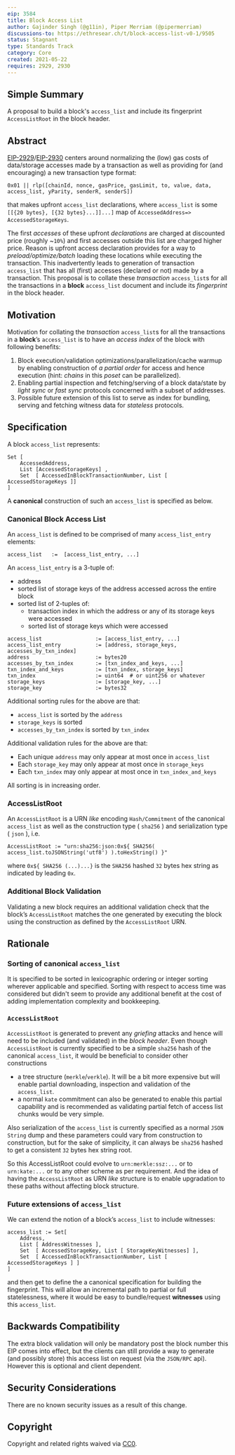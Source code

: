 ```yaml
---
eip: 3584
title: Block Access List
author: Gajinder Singh (@g11in), Piper Merriam (@pipermerriam)
discussions-to: https://ethresear.ch/t/block-access-list-v0-1/9505
status: Stagnant
type: Standards Track
category: Core
created: 2021-05-22
requires: 2929, 2930
---
```


## Simple Summary
A proposal to build a block's `access_list` and include its fingerprint `AccessListRoot` in the block header.

## Abstract
[EIP-2929](./eip-2929.md)/[EIP-2930](./eip-2930.md) centers around normalizing the (low) gas costs of data/storage accesses made by a transaction as well as providing for (and encouraging) a new transaction type format:
```
0x01 || rlp([chainId, nonce, gasPrice, gasLimit, to, value, data, access_list, yParity, senderR, senderS])
```
that makes upfront `access_list` declarations, where `access_list` is some `[[{20 bytes}, [{32 bytes}...]]...]` map of `AccessedAddress=> AccessedStorageKeys`.

The first *accesses* of these upfront *declarations* are charged at discounted price (roughly ~`10%`) and first accesses outside this list are charged higher price. Reason is upfront access declaration provides for a way to *preload/optimize/batch* loading these locations while executing the transaction.
This inadvertently leads to generation of transaction `access_list` that has all (first) accesses (declared or not) made by a transaction.
This proposal is to collate these *transaction* `access_list`s for all the transactions in a **block** `access_list` document and include its *fingerprint* in the block header.

## Motivation
Motivation for collating the *transaction* `access_list`s for all the transactions in a **block**’s `access_list` is to have an *access index* of the block with following benefits:
1. Block execution/validation optimizations/parallelization/cache warmup by enabling construction of *a partial order* for access and hence execution (hint: *chains* in this *poset* can be parallelized).
2. Enabling partial inspection and fetching/serving of a block data/state by *light sync* or *fast sync* protocols concerned with a subset of addresses.
3. Possible future extension of this list to serve as index for bundling, serving and fetching witness data for *stateless* protocols.

## Specification
A block `access_list` represents:
```
Set [ 
    AccessedAddress, 
    List [AccessedStorageKeys] , 
    Set  [ AccessedInBlockTransactionNumber, List [ AccessedStorageKeys ]]  
]
```
A **canonical** construction of such an `access_list` is specified as below.

### Canonical Block Access List
An `access_list` is defined to be comprised of many `access_list_entry` elements:
```
access_list   :=  [access_list_entry, ...]
```

An `access_list_entry` is a 3-tuple of:
* address
* sorted list of storage keys of the address accessed across the entire block
* sorted list of 2-tuples of:
    * transaction index in which the address or any of its storage keys were accessed
    * sorted list of storage keys which were accessed

```
access_list                 := [access_list_entry, ...]
access_list_entry           := [address, storage_keys, accesses_by_txn_index]
address                     := bytes20
accesses_by_txn_index       := [txn_index_and_keys, ...]
txn_index_and_keys          := [txn_index, storage_keys]
txn_index                   := uint64  # or uint256 or whatever
storage_keys                := [storage_key, ...]
storage_key                 := bytes32
```

Additional sorting rules for the above are that:
* `access_list` is sorted by the `address`
* `storage_keys` is sorted
* `accesses_by_txn_index` is sorted by `txn_index`

Additional validation rules for the above are that:
* Each unique `address` may only appear at most once in `access_list`
* Each `storage_key` may only appear at most once in `storage_keys`
* Each `txn_index` may only appear at most once in `txn_index_and_keys`

All sorting is in increasing order.

### AccessListRoot
An `AccessListRoot` is a URN *like* encoding `Hash/Commitment` of the canonical `access_list` as well as the construction type ( `sha256` ) and serialization type ( `json` ), i.e.
```
AccessListRoot := "urn:sha256:json:0x${ SHA256( access_list.toJSONString('utf8') ).toHexString() }"
```
where `0x${ SHA256 (...)...}` is the `SHA256` hashed `32` bytes hex string as indicated by leading `0x`.

### Additional Block Validation
Validating a new block requires an additional validation check that the block’s `AccessListRoot` matches the one generated by executing the block using the construction as defined by the `AccessListRoot` URN.

## Rationale
### Sorting of canonical `access_list`
It is specified to be sorted in lexicographic ordering or integer sorting wherever applicable and specified. Sorting with respect to access time was considered but didn't seem to provide any additional benefit at the cost of adding implementation complexity and bookkeeping.

### `AccessListRoot` 
`AccessListRoot` is generated to prevent any *griefing* attacks and hence will need to be included (and validated) in the *block header*.
Even though `AccessListRoot` is currently specified to be a simple `sha256` hash of the canonical `access_list`, it would be beneficial to consider other constructions
* a tree structure (`merkle`/`verkle`). It will be a bit more expensive but will enable partial downloading, inspection and validation of the `access_list`. 
* a normal `kate` commitment can also be generated to enable this partial capability and is recommended as validating partial fetch of access list chunks would be very simple. 

Also serialization of the `access_list` is currently specified as a normal `JSON String` dump and these parameters could vary from construction to construction, but for the sake of simplicity, it can always be `sha256` hashed to get a consistent `32` bytes hex string root.

So this AccessListRoot could evolve to `urn:merkle:ssz:...` or to `urn:kate:...` or to any other scheme as per requirement. And the idea of having the `AccessListRoot` as URN *like* structure is to enable upgradation to these paths without affecting block structure.


### Future extensions of `access_list`
We can extend the notion of a block’s `access_list` to include witnesses:
```
access_list := Set[ 
    Address,
    List [ AddressWitnesses ],
    Set  [ AccessedStorageKey, List [ StorageKeyWitnesses] ],        
    Set  [ AccessedInBlockTransactionNumber, List [ AccessedStorageKeys ] ]
]
```
and then get to define the a canonical specification for building the fingerprint.
This will allow an incremental path to partial or full statelessness, where it would be easy to bundle/request **witnesses** using this `access_list`.

## Backwards Compatibility
The extra block validation will only be mandatory post the block number this EIP comes into effect, but the clients can still provide a way to generate (and possibly store) this access list  on request (via the `JSON/RPC` api). However this is optional and client dependent.

## Security Considerations
There are no known security issues as a result of this change.

## Copyright
Copyright and related rights waived via [CC0](https://creativecommons.org/publicdomain/zero/1.0/).

